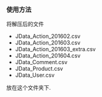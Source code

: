 ### 使用方法
将解压后的文件
- JData_Action_201602.csv
- JData_Action_201603.csv
- JData_Action_201603_extra.csv
- JData_Action_201604.csv
- JData_Comment.csv
- JData_Product.csv
- JData_User.csv

放在这个文件夹下.
